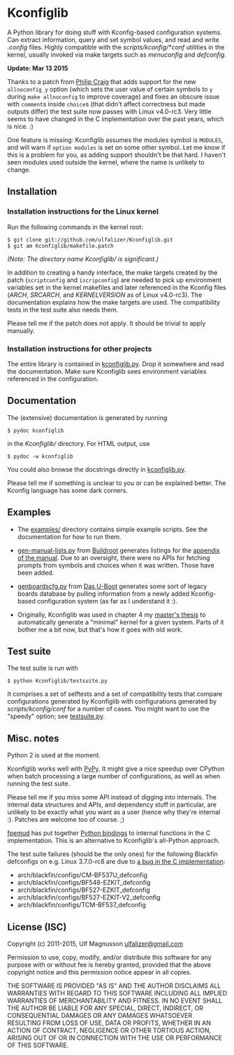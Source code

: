 # Kconfiglib #

A Python library for doing stuff with Kconfig-based configuration systems. Can
extract information, query and set symbol values, and read and write
<i>.config</i> files. Highly compatible with the <i>scripts/kconfig/\*conf</i>
utilities in the kernel, usually invoked via make targets such as
<i>menuconfig</i> and <i>defconfig</i>.

**Update: Mar 13 2015**

Thanks to a patch from [Philip Craig](https://github.com/philipc) that adds support
for the new `allnoconfig_y` option (which sets the user value of certain symbols
to `y` during `make allnoconfig` to improve coverage) and fixes an obscure issue
with `comment`s inside `choice`s (that didn't affect correctness but made outputs
differ) the test suite now passes with Linux v4.0-rc3. Very little seems to have
changed in the C implementation over the past years, which is nice. :)

One feature is missing: Kconfiglib assumes the modules symbol is `MODULES`, and
will warn if `option modules` is set on some other symbol. Let me know if this
is a problem for you, as adding support shouldn't be that hard. I haven't seen
modules used outside the kernel, where the name is unlikely to change.

## Installation ##

### Installation instructions for the Linux kernel ###

Run the following commands in the kernel root:

    $ git clone git://github.com/ulfalizer/Kconfiglib.git  
    $ git am Kconfiglib/makefile.patch

<i>(Note: The directory name Kconfiglib/ is significant.)</i>

In addition to creating a handy interface, the make targets created by the patch
(`scriptconfig` and `iscripconfig`) are needed to pick up environment variables
set in the kernel makefiles and later referenced in the Kconfig files (<i>ARCH</i>,
<i>SRCARCH</i>, and <i>KERNELVERSION</i> as of Linux v4.0-rc3). The documentation
explains how the make targets are used. The compatibility tests in the test suite
also needs them.

Please tell me if the patch does not apply. It should be trivial to apply
manually.

### Installation instructions for other projects ###

The entire library is contained in [kconfiglib.py](kconfiglib.py). Drop it
somewhere and read the documentation. Make sure Kconfiglib sees environment
variables referenced in the configuration.

## Documentation ##

The (extensive) documentation is generated by running

    $ pydoc kconfiglib

in the <i>Kconfiglib/</i> directory. For HTML output,
use

    $ pydoc -w kconfiglib
    
You could also browse the docstrings directly in [kconfiglib.py](kconfiglib.py).

Please tell me if something is unclear to you or can be explained better. The Kconfig
language has some dark corners.

## Examples ##

 * The [examples/](examples/) directory contains simple example scripts. See the documentation for how to run them.

 * [gen-manual-lists.py](http://git.buildroot.net/buildroot/tree/support/scripts/gen-manual-lists.py) from [Buildroot](http://buildroot.uclibc.org/) generates listings for the [appendix of the manual](http://buildroot.uclibc.org/downloads/manual/manual.html#_appendix). Due to an oversight, there were no APIs for fetching prompts from symbols and choices when it was written. Those have been added.

 * [genboardscfg.py](http://git.denx.de/?p=u-boot.git;a=blob;f=tools/genboardscfg.py;hb=HEAD) from [Das U-Boot](http://www.denx.de/wiki/U-Boot) generates some sort of legacy boards database by pulling information from a newly added Kconfig-based configuration system (as far as I understand it :).

 * Originally, Kconfiglib was used in chapter 4 my [master's thesis](http://liu.diva-portal.org/smash/get/diva2:473038/FULLTEXT01.pdf) to automatically generate a "minimal" kernel for a given system. Parts of it bother me a bit now, but that's how it goes with old work.
 
## Test suite ##

The test suite is run with

    $ python Kconfiglib/testsuite.py

It comprises a set of selftests and a set of compatibility tests that compare
configurations generated by Kconfiglib with configurations generated by
<i>scripts/kconfig/conf</i> for a number of cases. You might want to use the
"speedy" option; see [testsuite.py](testsuite.py).

## Misc. notes ##

Python 2 is used at the moment.

Kconfiglib works well with [PyPy](http://pypy.org). It might give a nice
speedup over CPython when batch processing a large number of configurations,
as well as when running the test suite.

Please tell me if you miss some API instead of digging into internals. The
internal data structures and APIs, and dependency stuff in particular, are
unlikely to be exactly what you want as a user (hence why they're internal :).
Patches are welcome too of course. ;)

[fpemud](https://github.com/fpemud) has put together [Python
bindings](https://github.com/fpemud/pylkc) to internal functions in the C
implementation. This is an alternative to Kconfiglib's all-Python approach.

The test suite failures (should be the only ones) for the following Blackfin
defconfigs on e.g. Linux 3.7.0-rc8 are due to
[a bug in the C implementation](https://lkml.org/lkml/2012/12/5/458):

 * arch/blackfin/configs/CM-BF537U\_defconfig  
 * arch/blackfin/configs/BF548-EZKIT\_defconfig  
 * arch/blackfin/configs/BF527-EZKIT\_defconfig  
 * arch/blackfin/configs/BF527-EZKIT-V2\_defconfig  
 * arch/blackfin/configs/TCM-BF537\_defconfig

## License (ISC) ##

Copyright (c) 2011-2015, Ulf Magnusson <ulfalizer@gmail.com>

Permission to use, copy, modify, and/or distribute this software for any purpose with or without fee is hereby granted, provided that the above copyright notice and this permission notice appear in all copies.

THE SOFTWARE IS PROVIDED "AS IS" AND THE AUTHOR DISCLAIMS ALL WARRANTIES WITH REGARD TO THIS SOFTWARE INCLUDING ALL IMPLIED WARRANTIES OF MERCHANTABILITY AND FITNESS. IN NO EVENT SHALL THE AUTHOR BE LIABLE FOR ANY SPECIAL, DIRECT, INDIRECT, OR CONSEQUENTIAL DAMAGES OR ANY DAMAGES WHATSOEVER RESULTING FROM LOSS OF USE, DATA OR PROFITS, WHETHER IN AN ACTION OF CONTRACT, NEGLIGENCE OR OTHER TORTIOUS ACTION, ARISING OUT OF OR IN CONNECTION WITH THE USE OR PERFORMANCE OF THIS SOFTWARE.
